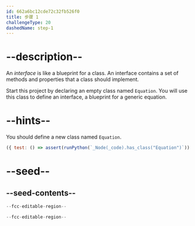 ```yaml
---
id: 662a6bc12cde72c32fb526f0
title: 步骤 1
challengeType: 20
dashedName: step-1
---
```


# --description--

An <dfn>interface</dfn> is like a blueprint for a class. An interface contains a set of methods and properties that a class should implement.

Start this project by declaring an empty class named `Equation`. You will use this class to define an interface, a blueprint for a generic equation.

# --hints--

You should define a new class named `Equation`.

```js
({ test: () => assert(runPython(`_Node(_code).has_class("Equation")`)) })
```

# --seed--

## --seed-contents--

```py
--fcc-editable-region--

--fcc-editable-region--
```
